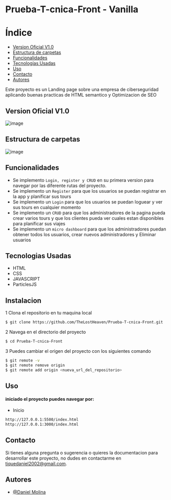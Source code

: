 ﻿# Prueba-T-cnica-Front - Vanilla

# Índice

- [Version Oficial V1.0](#version-oficial-v1.0)
- [Estructura de carpetas](#estructura-de-carpetas)
- [Funcionalidades](#funcionalidades)
- [Tecnologías Usadas](#tecnologias-usadas)
- [Uso](#uso)
- [Contacto](#contacto)
- [Autores](#autores)

Este proyecto es un Landing page sobre una empresa de ciberseguridad aplicando buenas practicas de HTML semantico y Optimizacion de SEO


## Version Oficial V1.0
![image](https://github.com/user-attachments/assets/a8961043-7c92-46c2-b3c2-7e3105f61d33)

## Estructura de carpetas
![image](https://github.com/user-attachments/assets/43368472-d225-450d-bcd2-37684560ed88)



## Funcionalidades

- Se implemento `Login, register y CRUD` en su primera version para navegar por las diferente rutas del proyecto.
- Se implemento un `Register` para que los usuarios se puedan registrar en la app y planificar sus tours
- Se implemento un `Login` para que los usuarios se puedan loguear y ver sus tours en cualquier momento
- Se implemento un `CRUD` para que los administradores de la pagina pueda crear varios tours y que los clientes pueda ver cuales estan disponibles para planificar sus viajes
- Se implemento un `micro dashboard` para que los administradores puedan obtener todos los usuarios, crear nuevos administradores y Eliminar usuarios

## Tecnologias Usadas
- HTML
- CSS
- JAVASCRIPT
- ParticlesJS

## Instalacion

1 Clona el repositorio en tu maquina local
```bash
$ git clone https://github.com/TheLostHeaven/Prueba-T-cnica-Front.git
```

2 Navega en el directorio del proyecto 
```bash
$ cd Prueba-T-cnica-Front
```

3 Puedes cambiar el origen del proyecto con los siguientes comando

```bash
$ git remote -v
$ git remote remove origin
$ git remote add origin <nueva_url_del_repositorio>
```

## Uso

#### iniciado el proyecto puedes navegar por:
- Inicio
```bash
http://127.0.0.1:5500/index.html
http://127.0.0.1:3000/index.html
```




## Contacto

Si tienes alguna pregunta o sugerencia o quieres la documentacion para desarrollar este proyecto, no dudes en contactarme en [tiquedaniel2002@gmail.com](tiquedaniel2002@gmail.com).


## Autores

- [@Daniel Molina](https://github.com/TheLostHeaven)
